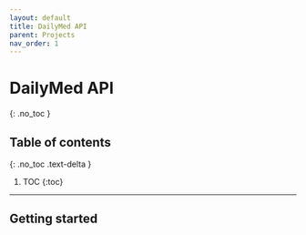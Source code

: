 ```yaml
---
layout: default
title: DailyMed API
parent: Projects
nav_order: 1
---
```


# DailyMed API
{: .no_toc }

## Table of contents
{: .no_toc .text-delta }

1. TOC
{:toc}

---

## Getting started